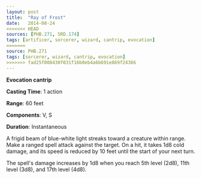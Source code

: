 ```yaml
---
layout: post
title:  "Ray of Frost"
date:   2014-08-24
<<<<<<< HEAD
sources: [PHB.271, SRD.174]
tags: [artificer, sorcerer, wizard, cantrip, evocation]
=======
source: PHB.271
tags: [sorcerer, wizard, cantrip, evocation]
>>>>>>> fad25f008430f031f16b0eb4a6b691e869f24366
---
```


**Evocation cantrip**

**Casting Time**: 1 action

**Range**: 60 feet

**Components**: V, S

**Duration**: Instantaneous

A frigid beam of blue-white light streaks toward a creature within range. Make a ranged spell attack against the target. On a hit, it takes 1d8 cold damage, and its speed is reduced by 10 feet until the start of your next turn.

The spell's damage increases by 1d8 when you reach 5th level (2d8), 11th level (3d8), and 17th level (4d8).
